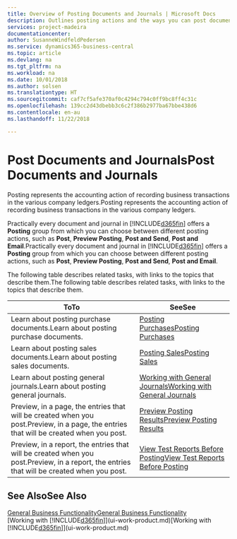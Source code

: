 ```yaml
---
title: Overview of Posting Documents and Journals | Microsoft Docs
description: Outlines posting actions and the ways you can post documents and journals.
services: project-madeira
documentationcenter: 
author: SusanneWindfeldPedersen
ms.service: dynamics365-business-central
ms.topic: article
ms.devlang: na
ms.tgt_pltfrm: na
ms.workload: na
ms.date: 10/01/2018
ms.author: solsen
ms.translationtype: HT
ms.sourcegitcommit: caf7cf5afe370af0c4294c794c0ff9bc8ff4c31c
ms.openlocfilehash: 139cc2d43dbebb3c6c2f386b2977ba67bbe438d6
ms.contentlocale: en-au
ms.lasthandoff: 11/22/2018

---
```

# <a name="post-documents-and-journals"></a><span data-ttu-id="4a1e5-103">Post Documents and Journals</span><span class="sxs-lookup"><span data-stu-id="4a1e5-103">Post Documents and Journals</span></span>
<span data-ttu-id="4a1e5-104">Posting represents the accounting action of recording business transactions in the various company ledgers.</span><span class="sxs-lookup"><span data-stu-id="4a1e5-104">Posting represents the accounting action of recording business transactions in the various company ledgers.</span></span>

<span data-ttu-id="4a1e5-105">Practically every document and journal in [!INCLUDE[d365fin](includes/d365fin_md.md)] offers a **Posting** group from which you can choose between different posting actions, such as **Post**, **Preview Posting**, **Post and Send**, **Post and Email**.</span><span class="sxs-lookup"><span data-stu-id="4a1e5-105">Practically every document and journal in [!INCLUDE[d365fin](includes/d365fin_md.md)] offers a **Posting** group from which you can choose between different posting actions, such as **Post**, **Preview Posting**, **Post and Send**, **Post and Email**.</span></span>

<span data-ttu-id="4a1e5-106">The following table describes related tasks, with links to the topics that describe them.</span><span class="sxs-lookup"><span data-stu-id="4a1e5-106">The following table describes related tasks, with links to the topics that describe them.</span></span>

| <span data-ttu-id="4a1e5-107">To</span><span class="sxs-lookup"><span data-stu-id="4a1e5-107">To</span></span> | <span data-ttu-id="4a1e5-108">See</span><span class="sxs-lookup"><span data-stu-id="4a1e5-108">See</span></span> |
| --- | --- |
| <span data-ttu-id="4a1e5-109">Learn about posting purchase documents.</span><span class="sxs-lookup"><span data-stu-id="4a1e5-109">Learn about posting purchase documents.</span></span> |[<span data-ttu-id="4a1e5-110">Posting Purchases</span><span class="sxs-lookup"><span data-stu-id="4a1e5-110">Posting Purchases</span></span>](ui-post-purchases.md) |
| <span data-ttu-id="4a1e5-111">Learn about posting sales documents.</span><span class="sxs-lookup"><span data-stu-id="4a1e5-111">Learn about posting sales documents.</span></span> |[<span data-ttu-id="4a1e5-112">Posting Sales</span><span class="sxs-lookup"><span data-stu-id="4a1e5-112">Posting Sales</span></span>](ui-post-sales.md) |
| <span data-ttu-id="4a1e5-113">Learn about posting general journals.</span><span class="sxs-lookup"><span data-stu-id="4a1e5-113">Learn about posting general journals.</span></span> |[<span data-ttu-id="4a1e5-114">Working with General Journals</span><span class="sxs-lookup"><span data-stu-id="4a1e5-114">Working with General Journals</span></span>](ui-work-general-journals.md) |
| <span data-ttu-id="4a1e5-115">Preview, in a page, the entries that will be created when you post.</span><span class="sxs-lookup"><span data-stu-id="4a1e5-115">Preview, in a page, the entries that will be created when you post.</span></span> |[<span data-ttu-id="4a1e5-116">Preview Posting Results</span><span class="sxs-lookup"><span data-stu-id="4a1e5-116">Preview Posting Results</span></span>](ui-how-preview-post-results.md) |
| <span data-ttu-id="4a1e5-117">Preview, in a report, the entries that will be created when you post.</span><span class="sxs-lookup"><span data-stu-id="4a1e5-117">Preview, in a report, the entries that will be created when you post.</span></span> |[<span data-ttu-id="4a1e5-118">View Test Reports Before Posting</span><span class="sxs-lookup"><span data-stu-id="4a1e5-118">View Test Reports Before Posting</span></span>](ui-how-view-test-reports-posting.md) |

## <a name="see-also"></a><span data-ttu-id="4a1e5-119">See Also</span><span class="sxs-lookup"><span data-stu-id="4a1e5-119">See Also</span></span>
[<span data-ttu-id="4a1e5-120">General Business Functionality</span><span class="sxs-lookup"><span data-stu-id="4a1e5-120">General Business Functionality</span></span>](ui-across-business-areas.md)  
<span data-ttu-id="4a1e5-121">[Working with [!INCLUDE[d365fin](includes/d365fin_md.md)]](ui-work-product.md)</span><span class="sxs-lookup"><span data-stu-id="4a1e5-121">[Working with [!INCLUDE[d365fin](includes/d365fin_md.md)]](ui-work-product.md)</span></span>


